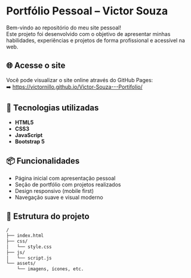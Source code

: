 # Portfólio Pessoal – Victor Souza

Bem-vindo ao repositório do meu site pessoal!  
Este projeto foi desenvolvido com o objetivo de apresentar minhas habilidades, experiências e projetos de forma profissional e acessível na web.

## 🌐 Acesse o site

Você pode visualizar o site online através do GitHub Pages:  
➡️ https://victornillo.github.io/Victor-Souza---Portifolio/

## 🚀 Tecnologias utilizadas

- **HTML5**
- **CSS3**
- **JavaScript**
- **Bootstrap 5**

## 📦 Funcionalidades

- Página inicial com apresentação pessoal
- Seção de portfólio com projetos realizados
- Design responsivo (mobile first)
- Navegação suave e visual moderno

## 📁 Estrutura do projeto

```bash
/
├── index.html
├── css/
│   └── style.css
├── js/
│   └── script.js
└── assets/
    └── imagens, ícones, etc.
